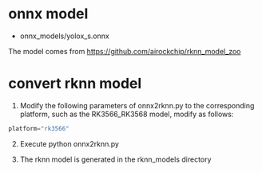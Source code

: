 # onnx model

* onnx_models/yolox_s.onnx

The model comes from https://github.com/airockchip/rknn_model_zoo

# convert rknn model

1. Modify the following parameters of onnx2rknn.py to the corresponding platform, such as the RK3566_RK3568 model, modify as follows:

```python
platform="rk3566"
```

2. Execute python onnx2rknn.py

3. The rknn model is generated in the rknn_models directory